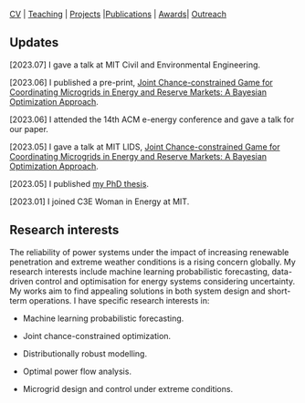 [CV](https://yifueve.github.io/cv/) | [Teaching](https://yifueve.github.io/teaching/) | [Projects](https://yifueve.github.io/projects/) |[Publications](https://yifueve.github.io/publications/) | [Awards](https://yifueve.github.io/award/)| [Outreach](https://yifueve.github.io/outreach/)

## Updates
[2023.07] I gave a talk at MIT Civil and Environmental Engineering.

[2023.06] I published a pre-print, [Joint Chance-constrained Game for Coordinating Microgrids in Energy and Reserve Markets: A Bayesian Optimization Approach](https://arxiv.org/abs/2306.12644).

[2023.06] I attended the 14th ACM e-energy conference and gave a talk for our paper.

[2023.05] I gave a talk at MIT LIDS, [Joint Chance-constrained Game for Coordinating Microgrids in Energy and Reserve Markets: A Bayesian Optimization Approach](https://lids.mit.edu/news-and-events/events/joint-chance-constrained-game-coordinating-microgrids-energy-and-reserve).

[2023.05] I published [my PhD thesis](https://ora.ox.ac.uk/objects/uuid:68b15749-d3ff-441f-8093-d42575cf70cc).

[2023.01] I joined C3E Woman in Energy at MIT.

## Research interests

The reliability of power systems under the impact of increasing renewable penetration and extreme weather conditions is a rising concern globally. My research interests include machine learning probabilistic forecasting, data-driven control and optimisation for energy systems considering uncertainty. My works aim to find appealing solutions in both system design and short-term operations. I have specific research interests in:

- Machine learning probabilistic forecasting.

- Joint chance-constrained optimization.

- Distributionally robust modelling.

- Optimal power flow analysis.

- Microgrid design and control under extreme conditions.
